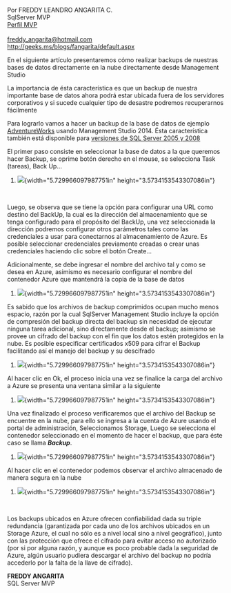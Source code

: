 Por FREDDY LEANDRO ANGARITA C.\
SqlServer MVP \
[Perfil
MVP](https://mvp.support.microsoft.com/es-es/mvp/Freddy%20Leandro%20Angarita%20Castellanos-4028407)\
\
<freddy_angarita@hotmail.com>\
<http://geeks.ms/blogs/fangarita/default.aspx>

En el siguiente artículo presentaremos cómo realizar backups de nuestras
bases de datos directamente en la nube directamente desde Management
Studio

La importancia de ésta característica es que un backup de nuestra
importante base de datos ahora podrá estar ubicada fuera de los
servidores corporativos y si sucede cualquier tipo de desastre podremos
recuperarnos fácilmente

Para lograrlo vamos a hacer un backup de la base de datos de ejemplo
[AdventureWorks](http://msftdbprodsamples.codeplex.com/releases/view/55330) usando
Management Studio 2014. Ésta característica también está disponible para
[versiones de SQL Server 2005 y
2008](http://www.microsoft.com/en-us/download/details.aspx?id=40740)

El primer paso consiste en seleccionar la base de datos a la que
queremos hacer Backup, se oprime botón derecho en el mouse, se
selecciona Task (tareas), Back Up...

1.  ![](./media/media/image1.png){width="5.729966097987751in"
    height="3.5734153543307086in"}

 

Luego, se observa que se tiene la opción para configurar una URL como
destino del BackUp, la cual es la dirección del almacenamiento que se
tenga configurado para el propósito del BackUp, una vez seleccionada la
dirección podremos configurar otros parámetros tales como las
credenciales a usar para conectarnos al almacenamiento de Azure. Es
posible seleccionar credenciales previamente creadas o crear unas
credenciales haciendo clic sobre el botón Create... 

Adicionalmente, se debe ingresar el nombre del archivo tal y como se
desea en Azure, asimismo es necesario configurar el nombre del
contenedor Azure que mantendrá la copia de la base de datos

1.  ![](./media/media/image2.png){width="5.729966097987751in"
    height="3.5734153543307086in"}

Es sabido que los archivos de backup comprimidos ocupan mucho menos
espacio, razón por la cual SqlServer Management Studio incluye la opción
de compresión del backup directa del backup sin necesidad de ejecutar
ninguna tarea adicional, sino directamente desde el backup; asimismo se
provee un cifrado del backup con el fin que los datos estén protegidos
en la nube. Es posible especificar certificados x509 para cifrar el
Backup facilitando así el manejo del backup y su descifrado

1.  ![](./media/media/image3.png){width="5.729966097987751in"
    height="3.5734153543307086in"}

Al hacer clic en Ok, el proceso inicia una vez se finalice la carga del
archivo a Azure se presenta una ventana similar a la siguiente

1.  ![](./media/media/image4.png){width="5.729966097987751in"
    height="3.5734153543307086in"}

Una vez finalizado el proceso verificaremos que el archivo del Backup se
encuentre en la nube, para ello se ingresa a la cuenta de Azure usando
el portal de administración, Seleccionamos Storage, Luego se selecciona
el contenedor seleccionado en el momento de hacer el backup, que para
éste caso se llama ***Backup***. 

1.  ![](./media/media/image5.png){width="5.729966097987751in"
    height="3.5734153543307086in"}

Al hacer clic en el contenedor podemos observar el archivo almacenado de
manera segura en la nube

1.  ![](./media/media/image6.png){width="5.729966097987751in"
    height="3.5734153543307086in"}

 

Los backups ubicados en Azure ofrecen confiabilidad dada su triple
redundancia (garantizada por cada uno de los archivos ubicados en un
Storage Azure, el cual no sólo es a nivel local sino a nivel
geográfico), junto con las protección que ofrece el cifrado para evitar
acceso no autorizado (por si por alguna razón, y aunque es poco probable
dada la seguridad de Azure, algún usuario pudiera descargar el archivo
del backup no podría accederlo por la falta de la llave de cifrado).

**FREDDY ANGARITA**\
SQL Server MVP
